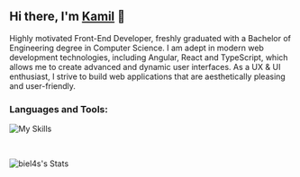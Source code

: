 ## Hi there, I'm [Kamil](https://kamilbielawski.netlify.app) 👋
Highly motivated Front-End Developer, freshly graduated with a Bachelor of Engineering degree in Computer Science. I am adept in modern web development technologies, including Angular, React and TypeScript, which allows me to create advanced and dynamic user interfaces. As a UX & UI enthusiast, I strive to build web applications that are aesthetically pleasing and user-friendly.

### Languages and Tools:

![My Skills](https://skillicons.dev/icons?i=html,css,js,typescript,angular,rxjs,react,scss,bootstrap,git,github,gitlab,firebase,figma,ps,webstorm&perline=8)

&nbsp;

![biel4s's Stats](https://github-readme-stats.vercel.app/api?username=biel4s&theme=tokyonight&show_icons=true&count_private=true&rank_icon=github)

<!--
**biel4s/biel4s** is a ✨ _special_ ✨ repository because its `README.md` (this file) appears on your GitHub profile.

Here are some ideas to get you started:

- 🔭 I’m currently working on ...
- 🌱 I’m currently learning ...
- 👯 I’m looking to collaborate on ...
- 🤔 I’m looking for help with ...
- 💬 Ask me about ...
- 📫 How to reach me: ...
- 😄 Pronouns: ...
- ⚡ Fun fact: ...
-->
